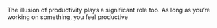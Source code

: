 The illusion of productivity plays a significant role too. As long as you’re working on something, you feel productive